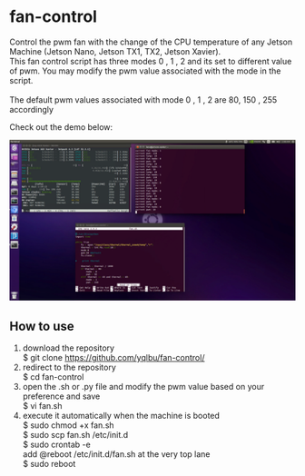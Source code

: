 # fan-control

Control the pwm fan with the change of the CPU temperature of any Jetson Machine (Jetson Nano, Jetson TX1, TX2, Jetson Xavier). \
This fan control script has three modes 0 , 1 , 2 and its set to different value of pwm. 
You may modify the pwm value associated with the mode in the script. \
 \
The default pwm values associated with mode 0 , 1 , 2 are 80, 150 , 255 accordingly

Check out the demo below:

![](demo.png)

## How to use

1. download the repository \
   $ git clone https://github.com/yqlbu/fan-control/
2. redirect to the repository \
   $ cd fan-control
4. open the .sh or .py file and modify the pwm value based on your preference and save \
   $ vi fan.sh 
5. execute it automatically when the machine is booted \
   $ sudo chmod +x fan.sh \
   $ sudo scp fan.sh /etc/init.d \
   $ sudo crontab -e \
   add  @reboot /etc/init.d/fan.sh  at the very top lane \
   $ sudo reboot
